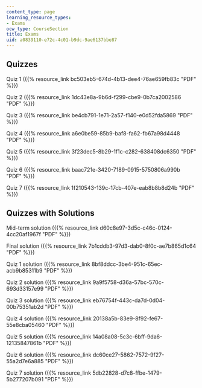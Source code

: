 ```yaml
---
content_type: page
learning_resource_types:
- Exams
ocw_type: CourseSection
title: Exams
uid: a0839110-e72c-4c01-b9dc-9ae6137bbe87
---
```


Quizzes
-------

Quiz 1 ({{% resource_link bc503eb5-674d-4b13-dee4-76ae659fb83c "PDF" %}})

Quiz 2 ({{% resource_link 1dc43e8a-9b6d-f299-cbe9-0b7ca2002586 "PDF" %}})

Quiz 3 ({{% resource_link be4cb791-1e71-2a57-f140-e0d52fda5869 "PDF" %}})

Quiz 4 ({{% resource_link a6e0be59-85b9-baf8-fa62-fb67a98d4448 "PDF" %}})

Quiz 5 ({{% resource_link 3f23dec5-8b29-1f1c-c282-638408dc6350 "PDF" %}})

Quiz 6 ({{% resource_link baac721e-3420-7189-0915-5750806a990b "PDF" %}})

Quiz 7 ({{% resource_link 1f210543-139c-17cb-407e-eab8b8b8d24b "PDF" %}})

Quizzes with Solutions
----------------------

Mid-term solution ({{% resource_link d60c8e97-3d5c-c46c-0124-4cc20af1967f "PDF" %}})

Final solution ({{% resource_link 7b1cddb3-97d3-dab0-8f0c-ae7b865d1c64 "PDF" %}})

Quiz 1 solution ({{% resource_link 8bf8ddcc-3be4-951c-65ec-acb9b85311b9 "PDF" %}})

Quiz 2 solution ({{% resource_link 9a9f5758-d36a-57bc-570c-693d33157e99 "PDF" %}})

Quiz 3 solution ({{% resource_link eb76754f-443c-da7d-0d04-00b75351ab2d "PDF" %}})

Quiz 4 solution ({{% resource_link 20138a5b-83e9-8f92-fe67-55e8cba05460 "PDF" %}})

Quiz 5 solution ({{% resource_link 14a08a08-5c3c-6bff-9da6-12135847861b "PDF" %}})

Quiz 6 solution ({{% resource_link dc60ce27-5862-7572-9f27-55a2d7e6a885 "PDF" %}})

Quiz 7 solution ({{% resource_link 5db22828-d7c8-ffbe-1479-5b277207b091 "PDF" %}})